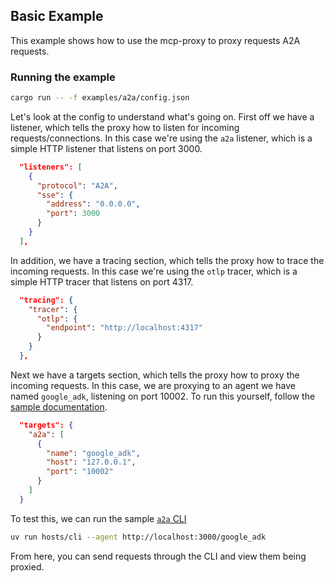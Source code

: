## Basic Example

This example shows how to use the mcp-proxy to proxy requests A2A requests.

### Running the example

```bash
cargo run -- -f examples/a2a/config.json
```

Let's look at the config to understand what's going on. First off we have a listener, which tells the proxy how to listen for incoming requests/connections. In this case we're using the `a2a` listener, which is a simple HTTP listener that listens on port 3000.

```json
  "listeners": [
    {
      "protocol": "A2A",
      "sse": {
        "address": "0.0.0.0",
        "port": 3000
      }
    }
  ],
```

In addition, we have a tracing section, which tells the proxy how to trace the incoming requests. In this case we're using the `otlp` tracer, which is a simple HTTP tracer that listens on port 4317.

```json
  "tracing": {
    "tracer": {
      "otlp": {
        "endpoint": "http://localhost:4317"
      }
    }
  },
```

Next we have a targets section, which tells the proxy how to proxy the incoming requests.
In this case, we are proxying to an agent we have named `google_adk`, listening on port 10002.
To run this yourself, follow the [sample documentation](https://github.com/google/A2A/tree/main/samples/python/agents/google_adk).

```json
  "targets": {
    "a2a": [
      {
        "name": "google_adk",
        "host": "127.0.0.1",
        "port": "10002"
      }
    ]
  }
```

To test this, we can run the sample [`a2a` CLI](https://github.com/google/A2A/tree/main/samples/python/hosts/cli)

```bash
uv run hosts/cli --agent http://localhost:3000/google_adk
```

From here, you can send requests through the CLI and view them being proxied.
